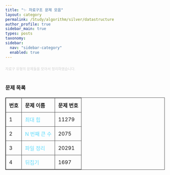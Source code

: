 ```yaml
---
title: "✨ 자료구조 문제 모음" 
layout: category
permalink: /Study/algorithm/silver/datastructure
author_profile: true
sidebar_main: true
types: posts
taxonomy:
sidebar:
  nav: "sidebar-category"
  enabled: true
---
```



<div style="text-align: left; margin-top: 20px; font-size: 80%; color: #cfcfcf;">
  자료구 유형의 문제들을 모아서 정리하였습니다. 
</div>

<br/>

###  문제 목록

| 번호  | 문제 이름                                 | 문제 번호 |
|------|-------------------------------------------|-----------|
| 1    | <a href="/Study/algorithm/silver/11279">최대 힙 <br></a> | 11279   |
| 2    | <a href="/Study/algorithm/silver/2075">N 번째 큰 수 <br></a> | 2075    |
| 3    | <a href="/Study/algorithm/silver/20291">파일 정리 <br></a> | 20291     |
| 4    | <a href="/Study/algorithm/silver/1439">뒤집기 <br></a> | 1697      |

<br/>




<style>


table {
  width: 100%;
  border-collapse: collapse;
  margin: 20px 0;
}

table, th, td {
  border: 1px solid #444;
}

th, td {
  padding: 10px;
  text-align: left;
}

a {
  color: #61dafb;
  text-decoration: none;
}

a:hover {
  text-decoration: underline;
}
</style>
